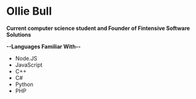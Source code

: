 # Ollie Bull 

**Current computer science student and Founder of Fintensive Software Solutions**

**--Languages Familiar With--**

* Node.JS
* JavaScript
* C++
* C#
* Python
* PHP

